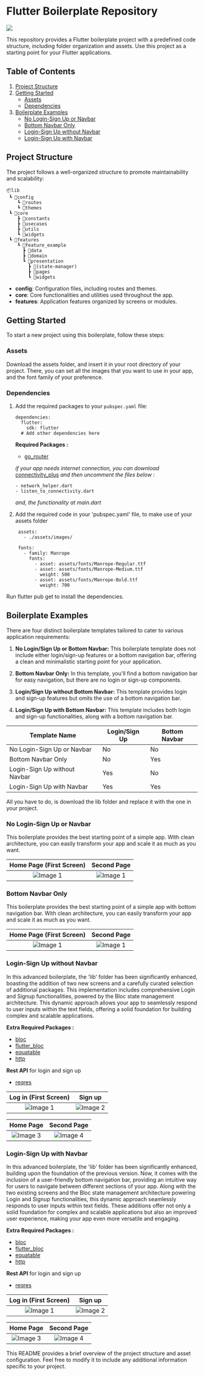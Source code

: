 # Flutter Boilerplate Repository
<div>
   <img src="[https://github.com/Thanasis-Traitsis/Thanasis-Traitsis/blob/main/Github_Welcome.png](https://github.com/Thanasis-Traitsis/flutter-boiler-plates/blob/main/screenshots/Header_Image.png)" align="center"  /> 
</div>

This repository provides a Flutter boilerplate project with a predefined code structure, including folder organization and assets. Use this project as a starting point for your Flutter applications.

## Table of Contents

1. [Project Structure](#project-structure)
2. [Getting Started](#getting-started)
    - [Assets](#assets)
    - [Dependencies](#dependencies)
3. [Boilerplate Examples](#boilerplate-examples)
    - [No Login-Sign Up or Navbar](#no-login-sign-up-or-navbar)
    - [Bottom Navbar Only](#bottom-navbar-only)
    - [Login-Sign Up without Navbar](#login-sign-up-without-navbar)
    - [Login-Sign Up with Navbar](#login-sign-up-with-navbar)

## Project Structure

The project follows a well-organized structure to promote maintainability and scalability:

```
📦lib
 ┗ 📂config
    ┗ 📂routes
    ┗ 📂themes
 ┗ 📂core
    ┣ 📂constants
    ┣ 📂usecases
    ┣ 📂utils
    ┗ 📂widgets
 ┗ 📂features
    ┗ 📂feature_example
      ┣ 📂data
      ┣ 📂domain
      ┗ 📂presentation
        ┣ 📂(state-manager)
        ┣ 📂pages
        ┗ 📂widgets
```

- **config**: Configuration files, including routes and themes.
- **core**: Core functionalities and utilities used throughout the app.
- **features**: Application features organized by screens or modules.

## Getting Started

To start a new project using this boilerplate, follow these steps:

### Assets

Download the assets folder, and insert it in your root directory of your project.
There, you can set all the images that you want to use in your app, and the font family of your preference.

### Dependencies

1. Add the required packages to your `pubspec.yaml` file:

   ```
   dependencies:
     flutter:
       sdk: flutter
     # Add other dependencies here
     ```
     
    **Required Packages :**
    - [go_router](https://pub.dev/packages/go_router/install)
    
    *if your app needs internet connection, you can download*
    [connectivity_plus](https://pub.dev/packages/connectivity_plus/install)
    *and then uncomment the files below :*
    ```
    - network_helper.dart
    - listen_to_connectivity.dart
    ```
    *and, the functionality at main.dart*


2. Add the required code in your 'pubspec.yaml' file, to make use of your assets folder

   ```
    assets:
      - ./assets/images/

    fonts:
      - family: Manrope
        fonts:
          - asset: assets/fonts/Manrope-Regular.ttf
          - asset: assets/fonts/Manrope-Medium.ttf
            weight: 500
          - asset: assets/fonts/Manrope-Bold.ttf
            weight: 700
    ```

 Run flutter pub get to install the dependencies.
 
 ## Boilerplate Examples
 
There are four distinct boilerplate templates tailored to cater to various application requirements:

1. **No Login/Sign Up or Bottom Navbar:** This boilerplate template does not include either login/sign-up features or a bottom navigation bar, offering a clean and minimalistic starting point for your application.

2. **Bottom Navbar Only:** In this template, you'll find a bottom navigation bar for easy navigation, but there are no login or sign-up components.

3. **Login/Sign Up without Bottom Navbar:** This template provides login and sign-up features but omits the use of a bottom navigation bar.

4. **Login/Sign Up with Bottom Navbar:** This template includes both login and sign-up functionalities, along with a bottom navigation bar.

| Template Name                | Login/Sign Up | Bottom Navbar |
|------------------------------|---------------|---------------|
| No Login-Sign Up or Navbar   | No            | No            |
| Bottom Navbar Only           | No            | Yes           |
| Login-Sign Up without Navbar | Yes           | No            |
| Login-Sign Up with Navbar    | Yes           | Yes           |



All you have to do, is download the lib folder and replace it with the one in your project.

### No Login-Sign Up or Navbar

This boilerplate provides the best starting point of a simple app. With clean architecture, you can easily transform your app and scale it as much as you want.

|   Home Page (First Screen)   |   Second Page   |
|:-----------------------:|:-----------------------:|
| ![Image 1](https://github.com/Thanasis-Traitsis/flutter-boiler-plates/blob/main/screenshots/no-login-no-navbar/homepage_1.png) | ![Image 1](https://github.com/Thanasis-Traitsis/flutter-boiler-plates/blob/main/screenshots/no-login-no-navbar/secondpage_1.png)|

### Bottom Navbar Only

This boilerplate provides the best starting point of a simple app with bottom navigation bar. With clean architecture, you can easily transform your app and scale it as much as you want.

|   Home Page (First Screen)   |   Second Page   |
|:-----------------------:|:-----------------------:|
| ![Image 1](https://github.com/Thanasis-Traitsis/flutter-boiler-plates/blob/main/screenshots/bottom-navbar-only/homepage_2.png) | ![Image 1](https://github.com/Thanasis-Traitsis/flutter-boiler-plates/blob/main/screenshots/bottom-navbar-only/secondpage_2.png)|

### Login-Sign Up without Navbar

In this advanced boilerplate, the 'lib' folder has been significantly enhanced, boasting the addition of two new screens and a carefully curated selection of additional packages. This implementation includes comprehensive Login and Signup functionalities, powered by the Bloc state management architecture. This dynamic approach allows your app to seamlessly respond to user inputs within the text fields, offering a solid foundation for building complex and scalable applications.

**Extra Required Packages :**
- [bloc](https://pub.dev/packages/bloc/install)
- [flutter_bloc](https://pub.dev/packages/flutter_bloc/install)
- [equatable](https://pub.dev/packages/equatable/install)
- [http](https://pub.dev/packages/http/install)

**Rest API** for login and sign up
- [reqres](https://reqres.in/)

|   Log in (First Screen)   |   Sign up   |
|:-----------------------:|:-----------------------:|
| ![Image 1](https://github.com/Thanasis-Traitsis/flutter-boiler-plates/blob/main/screenshots/login-signup-without-navbar/login_1.png) | ![Image 2](https://github.com/Thanasis-Traitsis/flutter-boiler-plates/blob/main/screenshots/login-signup-without-navbar/signup_1.png)|

|   Home Page   |   Second Page   |
|:-----------------------:|:-----------------------:|
| ![Image 3](https://github.com/Thanasis-Traitsis/flutter-boiler-plates/blob/main/screenshots/login-signup-without-navbar/homepage_3.png) | ![Image 4](https://github.com/Thanasis-Traitsis/flutter-boiler-plates/blob/main/screenshots/login-signup-without-navbar/secondpage_3.png)|

### Login-Sign Up with Navbar

In this advanced boilerplate, the 'lib' folder has been significantly enhanced, building upon the foundation of the previous version. Now, it comes with the inclusion of a user-friendly bottom navigation bar, providing an intuitive way for users to navigate between different sections of your app. Along with the two existing screens and the Bloc state management architecture powering Login and Signup functionalities, this dynamic approach seamlessly responds to user inputs within text fields. These additions offer not only a solid foundation for complex and scalable applications but also an improved user experience, making your app even more versatile and engaging.

**Extra Required Packages :**
- [bloc](https://pub.dev/packages/bloc/install)
- [flutter_bloc](https://pub.dev/packages/flutter_bloc/install)
- [equatable](https://pub.dev/packages/equatable/install)
- [http](https://pub.dev/packages/http/install)

**Rest API** for login and sign up
- [reqres](https://reqres.in/)

|   Log in (First Screen)   |   Sign up   |
|:-----------------------:|:-----------------------:|
| ![Image 1](https://github.com/Thanasis-Traitsis/flutter-boiler-plates/blob/main/screenshots/login-signup-with-navbar/login_2.png) | ![Image 2](https://github.com/Thanasis-Traitsis/flutter-boiler-plates/blob/main/screenshots/login-signup-with-navbar/signup_2.png)|

|   Home Page   |   Second Page   |
|:-----------------------:|:-----------------------:|
| ![Image 3](https://github.com/Thanasis-Traitsis/flutter-boiler-plates/blob/main/screenshots/login-signup-with-navbar/homepage_4.png) | ![Image 4](https://github.com/Thanasis-Traitsis/flutter-boiler-plates/blob/main/screenshots/login-signup-with-navbar/secondpage_4.png)|

This README provides a brief overview of the project structure and asset configuration. Feel free to modify it to include any additional information specific to your project.
